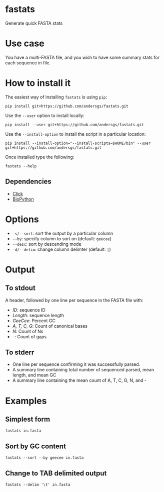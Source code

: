 # fastats
Generate quick FASTA stats

# Use case
You have a multi-FASTA file, and you wish to have some summary stats for each
sequence in file.

# How to install it
The easiest way of installing `fastats` is using `pip`:

`pip install git+https://github.com/andersgs/fastats.git`

Use the `--user` option to install locally:

`pip install --user git+https://github.com/andersgs/fastats.git`

Use the `--install-option` to install the script in a particular location:

`pip install --install-option="--install-scripts=$HOME/bin" --user git+https://github.com/andersgs/fastats.git`

Once installed type the following:

`fastats --help`

## Dependencies

* [Click](http://click.pocoo.org/5/)
* [BioPython](http://biopython.org)

# Options
* `-s/--sort`: sort the output by a particular column
* `--by`: specify column to sort on (default: `geecee`)
* `--desc`: sort by descending mode
* `-d/--delim`: change column delimter (default: `|`)

# Output

## To stdout
A header, followed by one line per sequence in the FASTA file with:

* *ID*: sequence ID
* *Length*: sequence length
* *GeeCee*: Percent GC
* *A, T, C, G*: Count of canonical bases
* *N*: Count of Ns
* *-*: Count of gaps

## To stderr
* One line per sequence confirming it was successfully parsed.
* A summary line containing total number of sequenced parsed, mean length, and mean GC
* A summary line containing the mean count of A, T, C, G, N, and -

# Examples

## Simplest form
    fastats in.fasta

## Sort by GC content
    fastats --sort --by geecee in.fasta

## Change to TAB delimited output
    fastats --delim '\t' in.fasta
